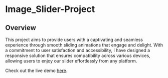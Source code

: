 # Image_Slider-Project
## Overview
This project aims to provide users with a captivating and seamless experience through smooth sliding animations that engage and delight. With a commitment to user satisfaction and accessibility, I have designed a responsive solution that ensures compatibility across various devices, allowing users to enjoy our slider effortlessly from any platform. 

Check out the live demo [here](https://image-slider-by-aadi.netlify.app/).
